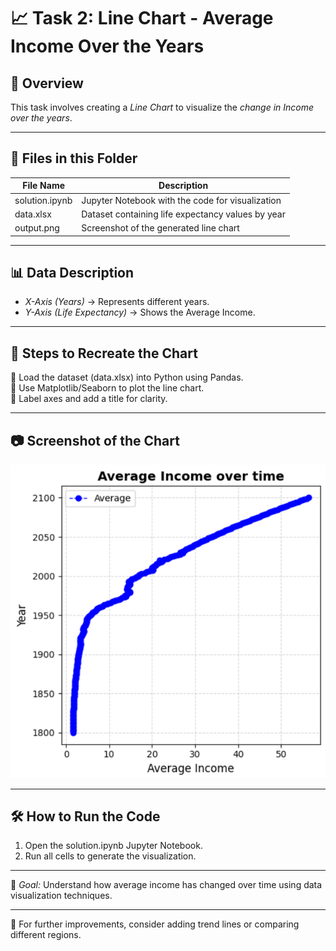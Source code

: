 # 📈 Task 2: Line Chart - Average Income Over the Years
## 📌 Overview  
This task involves creating a *Line Chart* to visualize the *change in Income over the years*. 

---

## 📂 Files in this Folder

| File Name         | Description                                    |
|------------------|--------------------------------|
| solution.ipynb | Jupyter Notebook with the code for visualization |
| data.xlsx       | Dataset containing life expectancy values by year |
| output.png     | Screenshot of the generated line chart |

---

## 📊 Data Description
- *X-Axis (Years)* → Represents different years.
- *Y-Axis (Life Expectancy)* → Shows the  Average Income.

---

## 📜 Steps to Recreate the Chart
⿡ Load the dataset (data.xlsx) into Python using Pandas.  
⿢ Use Matplotlib/Seaborn to plot the line chart.  
⿣ Label axes and add a title for clarity.  

---

## 📷 Screenshot of the Chart
![Income Chart](output.png)

---

## 🛠 How to Run the Code
1. Open the solution.ipynb Jupyter Notebook.
2. Run all cells to generate the visualization.

---

🚀 *Goal:* Understand how average income has changed over time using data visualization techniques.

---

🔗 For further improvements, consider adding trend lines or comparing different regions.
